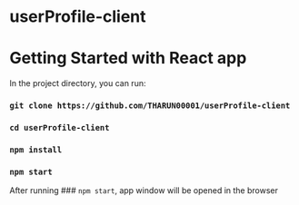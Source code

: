# userProfile-client

# Getting Started with React app


In the project directory, you can run:

### `git clone https://github.com/THARUN00001/userProfile-client`
### `cd userProfile-client`
### `npm install`
### `npm start`


After running ### `npm start`, app window will be opened in the browser
